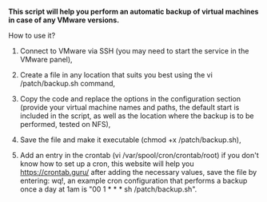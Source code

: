 <strong>This script will help you perform an automatic backup of virtual machines in case of any VMware versions.</strong>



How to use it? 

1. Connect to VMware via SSH (you may need to start the service in the VMware panel), 

2. Create a file in any location that suits you best using the vi /patch/backup.sh command, 

3. Copy the code and replace the options in the configuration section (provide your virtual machine names and paths, the default start is included in 
the script, as well as the location where the backup is to be performed, tested on NFS), 

4. Save the file and make it executable (chmod +x /patch/backup.sh), 

5. Add an entry in the crontab (vi /var/spool/cron/crontab/root) 
if you don't know how to set up a cron, this website will help you https://crontab.guru/ after adding the necessary values, save the file by entering: wq!,
an example cron configuration that performs a backup once a day at 1am is "00 1 * * * sh /patch/backup.sh".
